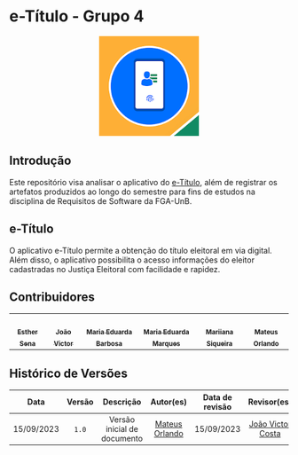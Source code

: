 # e-Título - Grupo 4

<div align="center">
<img src="docs/imgs/img.logo.jpg" aly="VLC_logo" style="width: 180px">
</div>

## Introdução
Este repositório visa analisar o aplicativo do [e-Título](https://play.google.com/store/apps/details?id=br.jus.tse.eleitoral.etitulo&hl=pt_BR&gl=US), além de registrar os artefatos produzidos ao longo do semestre para fins de estudos na disciplina de Requisitos de Software da FGA-UnB.

## e-Título

O aplicativo e-Título permite a obtenção do título eleitoral em via digital. Além disso, o aplicativo possibilita o acesso informações do eleitor cadastradas no Justiça Eleitoral com facilidade e rapidez.

## Contribuidores

<table>
  <tr>
    <td align="center"><a href="https://github.com/esmsena"><img style="border-radius: 50%;" src="https://avatars.githubusercontent.com/u/98842728?v=4" width="100px;" alt=""/><br /><sub><b>Esther Sena</b></sub></a><br />
    <td align="center"><a href="https://github.com/jvcostta"><img style="border-radius: 50%;" src="https://avatars.githubusercontent.com/u/124215106?v=4" width="100px;" alt=""/><br /><sub><b>João Victor</b></sub></a><br /><a href="Link git" title="Rocketseat"></a></td>
    <td align="center"><a href="https://github.com/Madu01"><img style="border-radius: 50%;" src="https://avatars.githubusercontent.com/u/64814266?v=4" width="100px;" alt=""/><br /><sub><b>Maria Eduarda Barbosa</b></sub></a><br /><a href="Link git" title="Rocketseat"></a></td>
        <td align="center"><a href="https://github.com/EduardaSMarques"><img style="border-radius: 50%;" src="https://avatars.githubusercontent.com/u/79334692?v=4" width="100px;" alt=""/><br /><sub><b>Maria Eduarda Marques</b></sub></a><br />
        <td align="center"><a href="https://github.com/Maryyscreuza"><img style="border-radius: 50%;" src="https://avatars.githubusercontent.com/u/98031097?v=4" width="100px;" alt=""/><br /><sub><b>Mariiana Siqueira</b></sub></a><br />
    <td align="center"><a href="https://github.com/MateusPy"><img style="border-radius: 50%;" src="https://avatars.githubusercontent.com/u/98001933?s=400&u=960f90db65022ae3b93ddda74dc0b1d451dedac0&v=4" width="100px;" alt=""/><br /><sub><b>Mateus Orlando</b></sub></a><br />
  </tr>
</table>

## Histórico de Versões
| Data | Versão | Descrição | Autor(es) | Data de revisão | Revisor(es) |
| :-: | :-: | :-: | :-: | :-: | :-: |
| 15/09/2023 | `1.0`  | Versão inicial de documento | [Mateus Orlando](https://github.com/MateusPy) | 15/09/2023 | [João Victor Costa](https://github.com/jvcostta) |
